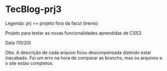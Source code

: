 # TecBlog-prj3

Legenda: prj == projeto fora da facul (treino)

Projeto para testar as novas funcionalidades aprendidas de CSS3 

Data (10/20)

Obs: A descrição de cada arquivo ficou desconpensada dizendo estar inacabado. Foi um erro na hora de comparar as branchs, mas os arquivos e o site estão completos.
